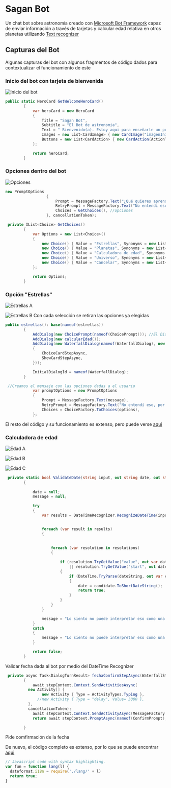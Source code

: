 # Sagan Bot

Un chat bot sobre astronomía creado con [Microsoft Bot Framework](https://dev.botframework.com/) capaz de enviar información a través de tarjetas y calcular edad relativa en otros planetas utilizando [Text recognizer](https://github.com/microsoft/Recognizers-Text)

## Capturas del Bot

Algunas capturas del bot con algunos fragmentos de código dados para contextualizar el funcionamiento de este

### Inicio del bot con tarjeta de bienvenida
![Inicio del bot](https://i.imgur.com/sydtUbp.png)

```c#
public static HeroCard GetWelcomeHeroCard()
        {
            var heroCard = new HeroCard
            {
                Title = "Sagan Bot",
                Subtitle = "El Bot de astronomia",
                Text = " Bienvenido(a). Estoy aqui para enseñarte un poco de astronomia",
                Images = new List<CardImage> { new CardImage("imagenInicio") },
                Buttons = new List<CardAction> { new CardAction(ActionTypes.MessageBack, "Enseñame", value: "Empezar") },
            };

            return heroCard;
        }      
```

### Opciones dentro del bot
![Opciones](https://i.imgur.com/N8Hpgxe.png)


```c#
new PromptOptions
                  {
                      Prompt = MessageFactory.Text("¿Qué quieres aprender hoy?"), //Frase inicial de la pregunta
                      RetryPrompt = MessageFactory.Text("No entendi eso.  Por favor elija una opción de la lista."), //en caso de seleccionar una opcion inexistente se envia este mensaje
                      Choices = GetChoices(), //opciones
                  }, cancellationToken);
```            

```c#
 private IList<Choice> GetChoices()
        {
            var Options = new List<Choice>()
            {
                new Choice() { Value = "Estrellas", Synonyms = new List<string>() { "Quiero conocer las estrellas","Algo sobre las estrellas", "Cuentame sobre las estrellas" } },
                new Choice() { Value = "Planetas", Synonyms = new List<string>() { "Algo sobre los planetas","Cuentame sobre los planetas" } },
                new Choice() { Value = "Calculadora de edad", Synonyms = new List<string>() { "Quiero calcular mi edad", "mi edad en otro planeta","conocer mi edad en otro planeta", "Calcular mi edad" } },
                new Choice() { Value = "Universo", Synonyms = new List<string>() { "Quiero conocer el universo", "Sobre el universo","Cuentame sobre el universo" } },
                new Choice() { Value = "Cancelar", Synonyms = new List<string>() { "Atras","Adios","Volver" } },
            };

            return Options;
        }
```
### Opción "Estrellas"
![Estrellas A](https://i.imgur.com/7SCGjvN.png)

![Estrellas B](https://i.imgur.com/Xp3JPDU.png)
Con cada selección se retiran las opciones ya elegidas
```c#
public estrellas(): base(nameof(estrellas))
        {
            AddDialog(new ChoicePrompt(nameof(ChoicePrompt))); //El Dialogo de las opciones
            AddDialog(new calcularEdad());
            AddDialog(new WaterfallDialog(nameof(WaterfallDialog), new WaterfallStep[] //El dialogo en cascada con los dialogos a mostrar
            {
                ChoiceCardStepAsync,
                ShowCardStepAsync,
            }));

            InitialDialogId = nameof(WaterfallDialog);
        }
```

```c#
 //Creamos el mensaje con las opciones dadas a el usuario
            var promptOptions = new PromptOptions
            {
                Prompt = MessageFactory.Text(message),
                RetryPrompt = MessageFactory.Text("No entendí eso, por favor elige uno de la lista."),
                Choices = ChoiceFactory.ToChoices(options),
            };
```

El resto del código y su funcionamiento es extenso, pero puede verse [aqui](https://github.com/RaymoEf/saganBot/blob/master/saganBot/Dialogs/estrellas.cs)

### Calculadora de edad

![Edad A](https://i.imgur.com/ELDLfeY.png)

![Edad B](https://i.imgur.com/cz8KWO6.png)

![Edad C](https://i.imgur.com/cwo7N1w.png)

```c#
 private static bool ValidateDate(string input, out string date, out string message)
        {
            
            date = null;
            message = null;

            try
            {
                var results = DateTimeRecognizer.RecognizeDateTime(input, Culture.Spanish);


                foreach (var result in results)
                {
                    

                    foreach (var resolution in resolutions)
                    {
                       
                        if (resolution.TryGetValue("value", out var dateString)
                            || resolution.TryGetValue("start", out dateString))
                        {
                            if (DateTime.TryParse(dateString, out var candidate))
                            {
                                date = candidate.ToShortDateString();
                                return true;
                            }
                        }
                    }
                }

                message = "Lo siento no puede interpretar eso como una fecha";
            }
            catch
            {
                message = "Lo siento no puede interpretar eso como una fecha.";
            }

            return false;
        }
``` 
Validar fecha dada al bot por medio del DateTime Recognizer

```c#
 private async Task<DialogTurnResult> fechaConfirmStepAsync(WaterfallStepContext stepContext, CancellationToken cancellationToken)
        {
            await stepContext.Context.SendActivitiesAsync(
          new Activity[] {
                new Activity { Type = ActivityTypes.Typing },
              //new Activity { Type = "delay", Value= 3000 },
          },
          cancellationToken);
            await stepContext.Context.SendActivityAsync(MessageFactory.Text($"Tengo tu fecha de nacimiento como {fechaSelected}."), cancellationToken);
            return await stepContext.PromptAsync(nameof(ConfirmPrompt), new PromptOptions { Prompt = MessageFactory.Text("¿Es correcto?") }, cancellationToken);

        }
``` 
Pide comfirmación de la fecha       

De nuevo, el código completo es extenso, por lo que se puede encontrar [aqui](https://github.com/RaymoEf/saganBot/blob/master/saganBot/Dialogs/calcularEdad.cs)

```js
// Javascript code with syntax highlighting.
var fun = function lang(l) {
  dateformat.i18n = require('./lang/' + l)
  return true;
}
```
